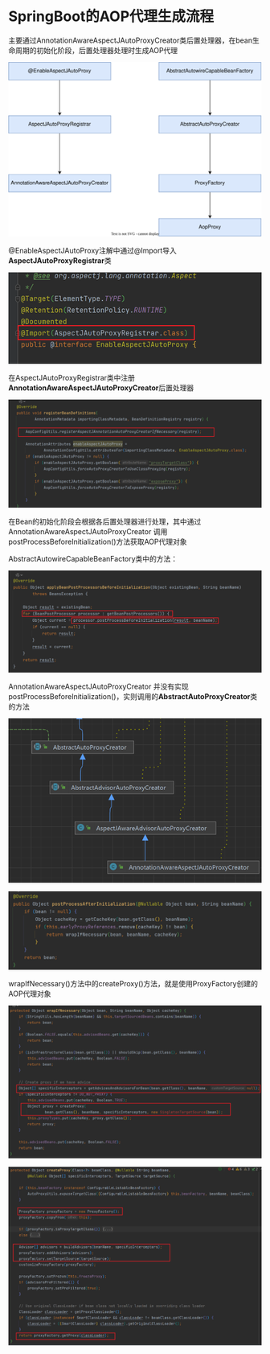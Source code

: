 # SpringBoot的AOP代理生成流程

主要通过AnnotationAwareAspectJAutoProxyCreator类后置处理器，在bean生命周期的初始化阶段，后置处理器处理时生成AOP代理

![流程](./../../.vuepress/public/img/流程.svg)

@EnableAspectJAutoProxy注解中通过@Import导入**AspectJAutoProxyRegistrar**类

![image-20240805144118961](./../../.vuepress/public/img/image-20240805144118961.png)

在AspectJAutoProxyRegistrar类中注册**AnnotationAwareAspectJAutoProxyCreator**后置处理器

![image-20240805145154104](./../../.vuepress/public/img/image-20240805145154104.png)



在Bean的初始化阶段会根据各后置处理器进行处理，其中通过AnnotationAwareAspectJAutoProxyCreator 调用 postProcessBeforeInitialization()方法获取AOP代理对象

AbstractAutowireCapableBeanFactory类中的方法：

![image-20240805150423807](./../../.vuepress/public/img/image-20240805150423807.png)

AnnotationAwareAspectJAutoProxyCreator 并没有实现postProcessBeforeInitialization()，实则调用的**AbstractAutoProxyCreator**类的方法

![image-20240805151604928](./../../.vuepress/public/img/image-20240805151604928.png)

![image-20240805150706678](./../../.vuepress/public/img/image-20240805150706678.png)

wrapIfNecessary()方法中的createProxy()方法，就是使用ProxyFactory创建的AOP代理对象

![image-20240805151819628](./../../.vuepress/public/img/image-20240805151819628.png)

![image-20240805151954236](./../../.vuepress/public/img/image-20240805151954236.png)